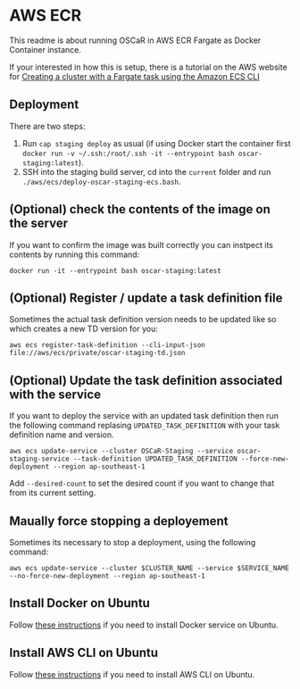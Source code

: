 # AWS ECR

This readme is about running OSCaR in AWS ECR Fargate as Docker Container instance.

If your interested in how this is setup, there is a tutorial on the AWS website for [Creating a cluster with a Fargate task using the Amazon ECS CLI](https://docs.amazonaws.cn/en_us/AmazonECS/latest/userguide/ecs-cli-tutorial-fargate.html)

## Deployment

There are two steps:

1. Run `cap staging deploy` as usual (if using Docker start the container first `docker run -v ~/.ssh:/root/.ssh -it --entrypoint bash oscar-staging:latest`).
1. SSH into the staging build server, cd into the `current` folder and run `./aws/ecs/deploy-oscar-staging-ecs.bash`.

## (Optional) check the contents of the image on the server

If you want to confirm the image was built correctly you can instpect its contents by running this command:

```
docker run -it --entrypoint bash oscar-staging:latest
```

## (Optional) Register / update a task definition file

Sometimes the actual task definition version needs to be updated like so which creates a new TD version for you:

```
aws ecs register-task-definition --cli-input-json file://aws/ecs/private/oscar-staging-td.json
```

## (Optional) Update the task definition associated with the service

If you want to deploy the service with an updated task definition then run the following command replasing `UPDATED_TASK_DEFINITION` with your task definition name and version.

```
aws ecs update-service --cluster OSCaR-Staging --service oscar-staging-service --task-definition UPDATED_TASK_DEFINITION --force-new-deployment --region ap-southeast-1
```

Add `--desired-count` to set the desired count if you want to change that from its current setting.

## Maually force stopping a deployement

Sometimes its necessary to stop a deployment, using the following command:

```
aws ecs update-service --cluster $CLUSTER_NAME --service $SERVICE_NAME --no-force-new-deployment --region ap-southeast-1
```

## Install Docker on Ubuntu

Follow [these instructions](https://www.digitalocean.com/community/tutorials/how-to-install-and-use-docker-on-ubuntu-18-04) if you need to install Docker service on Ubuntu.

## Install AWS CLI on Ubuntu

Follow [these instructions](https://linuxhint.com/install_aws_cli_ubuntu/) if you need to install AWS CLI on Ubuntu.
